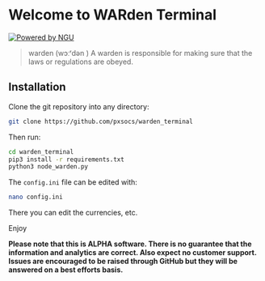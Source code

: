 # Welcome to WARden Terminal

[![Powered by NGU](https://img.shields.io/badge/Powered%20by-NGU%20Technology-orange.svg)](https://bitcoin.org)

> warden (wɔːʳdən )
> A warden is responsible for making sure that the laws or regulations are obeyed.

## Installation

Clone the git repository into any directory:

```bash
git clone https://github.com/pxsocs/warden_terminal
```

Then run:

```bash
cd warden_terminal
pip3 install -r requirements.txt
python3 node_warden.py
```

The `config.ini` file can be edited with:

```bash
nano config.ini
```

There you can edit the currencies, etc.

Enjoy

**Please note that this is ALPHA software. There is no guarantee that the
information and analytics are correct. Also expect no customer support. Issues are encouraged to be raised through GitHub but they will be answered on a best efforts basis.**
